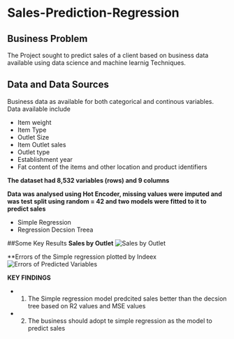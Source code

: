# Sales-Prediction-Regression
## Business Problem
The Project sought to predict sales of a client based on business data available using data science and  machine learnig  Techniques.

## Data and Data Sources
Business data as available for both categorical and continous variables. Data available include 
* Item weight
* Item Type
* Outlet Size
* Item Outlet sales 
* Outlet type
* Establishment year
* Fat content of the items  and other location and product identifiers 

**The dataset had 8,532 variables (rows) and 9 columns**

**Data was analysed using Hot Encoder, missing values were imputed and was test split using random = 42 and two models were fitted to it to predict sales**
* Simple Regression 
* Regression Decsion Treea

##Some Key Results
**Sales by Outlet**
![Sales by Outlet](https://user-images.githubusercontent.com/99395688/226849271-e274dc01-e405-4a1c-8059-c5266fde8d31.png)


**Errors of the Simple regression plotted by Indeex
![Errors of Predicted Variables](https://user-images.githubusercontent.com/99395688/226849309-7a23902c-f329-429d-ab2e-39cdfd4e436f.png)

**KEY FINDINGS**
* 1. The Simple regression model predcited sales better than the decsion tree based on R2 values and MSE values
* 2. The business should adopt te simple regression as the model to predict sales 
